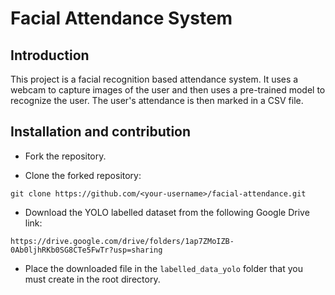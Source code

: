 # Facial Attendance System

## Introduction
This project is a facial recognition based attendance system. It uses a webcam to capture images of the user and then uses a pre-trained model to recognize the user. The user's attendance is then marked in a CSV file.

## Installation and contribution

- Fork the repository.

- Clone the forked repository:
```
git clone https://github.com/<your-username>/facial-attendance.git
```

- Download the YOLO labelled dataset from the following Google Drive link:
```
https://drive.google.com/drive/folders/1ap7ZMoIZB-0Ab0ljhRKb0SG8CTe5FwTr?usp=sharing
```

- Place the downloaded file in the ```labelled_data_yolo``` folder that you must create in the root directory.
